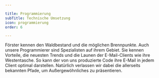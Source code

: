 ```yaml
---

title: Programmierung
subTitle: Technische Umsetzung
icon: programmierung
order: 6

---
```


Förster kennen den Waldbestand und die möglichen Brennpunkte. Auch unsere Programmierer sind Spezialisten auf ihrem Gebiet. Sie kennen Vorteile, die neuesten Trends und die Launen der E-Mail-Clients wie ihre Westentasche. So kann der von uns produzierte Code ihre E-Mail in jedem Client optimal darstellen. Natürlich verlassen wir dabei die allerseits bekannten Pfade, um Außergewöhnliches zu präsentieren.